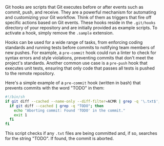 Git hooks are scripts that Git executes before or after events such as commit, push, and receive. They are a powerful mechanism for automating and customizing your Git workflow. Think of them as triggers that fire off specific actions based on Git events. These hooks reside in the `.git/hooks` directory of your repository and are initially provided as example scripts. To activate a hook, simply remove the `.sample` extension.

Hooks can be used for a wide range of tasks, from enforcing coding standards and running tests before commits to notifying team members of new pushes. For example, a `pre-commit` hook could run a linter to check for syntax errors and style violations, preventing commits that don't meet the project's standards. Another common use case is a `pre-push` hook that executes unit tests, ensuring that only code that passes all tests is pushed to the remote repository.

Here's a simple example of a `pre-commit` hook (written in bash) that prevents commits with the word "TODO" in them:

```bash
#!/bin/sh
if git diff --cached --name-only --diff-filter=ACMR | grep -q '\.txt$'; then
  if git diff --cached | grep -q "TODO"; then
    echo "Aborting commit: Found 'TODO' in the commit."
    exit 1
  fi
fi
```

This script checks if any `.txt` files are being committed and, if so, searches for the string "TODO". If found, the commit is aborted.